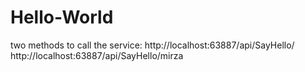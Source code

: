 # Hello-World

two methods to call the service: 
http://localhost:63887/api/SayHello/
http://localhost:63887/api/SayHello/mirza
